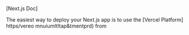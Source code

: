 
[Next.js Doc] 
  
The easiest way to deploy your Next.js app is to use the [Vercel Platform] https/vereo mnuiumltltap&tmentprd) from 

